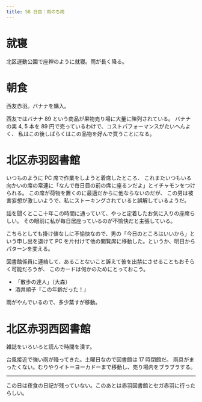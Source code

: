 ```yaml
---
title: 58 日目：雨のち雨
---
```


# 就寝

北区運動公園で座禅のように就寝。雨が長く降る。

# 朝食

西友赤羽。バナナを購入。

西友ではバナナ 89 という商品が果物売り場に大量に陳列されている。
バナナの実 4, 5 本を 89 円で売っているわけで、コストパフォーマンスがたいへんよく、
私はこの後しばらくはこの品物を好んで買うことになる。

# 北区赤羽図書館

いつものように PC 席で作業をしようと着席したところ、
これまたいつもいる向かいの席の常連に「なんで毎日目の前の席に座るンだよ」とイチャモンをつけられる。
この席が荷物を置くのに最適だからに他ならないのだが、
この男は被害妄想が激しいようで、私にストーキングされていると誤解しているようだ。

話を聞くとここ十年この時間に通っていて、やっと定着したお気に入りの座席らしい。
その眼前に私が毎日居座っているのが不愉快だと主張している。

こちらとしても掛け値なしに不愉快なので、男の「今日のところはいいから」という申し出を退けて
PC を片付けて他の閲覧席に移動した。というか、明日からパターンを変える。

図書館係員に連絡して、あることないこと訴えて彼を出禁にさせることもおそらく可能だろうが、
このカードは何かのためにとっておこう。

* 「散歩の達人」（大森）
* 酒井順子『この年齢だった！』

雨がやんでいるので、多少蒸すが移動。

# 北区赤羽西図書館

雑誌をいろいろと読んで時間を潰す。

台風接近で強い雨が降ってきた。土曜日なので図書館は 17 時閉館だ。
雨具がまったくない。むりやりイトーヨーカドーまで移動し、売り場内をブラブラする。

---

この日は夜食の日記が残っていない。このあとは赤羽図書館とセガ赤羽に行ったらしい。
